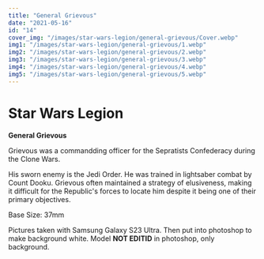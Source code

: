 ```yaml
---
title: "General Grievous"
date: "2021-05-16"
id: "14"
cover_img: "/images/star-wars-legion/general-grievous/Cover.webp"
img1: "/images/star-wars-legion/general-grievous/1.webp"
img2: "/images/star-wars-legion/general-grievous/2.webp"
img3: "/images/star-wars-legion/general-grievous/3.webp"
img4: "/images/star-wars-legion/general-grievous/4.webp"
img5: "/images/star-wars-legion/general-grievous/5.webp"
---
```


# Star Wars Legion

**General Grievous**

Grievous was a commandding officer for the Sepratists Confederacy during the Clone Wars.

His sworn enemy is the Jedi Order. He was trained in lightsaber combat by Count Dooku. Grievous often maintained a strategy of elusiveness, making it difficult for the Republic's forces to locate him despite it being one of their primary objectives.

Base Size: 37mm

Pictures taken with Samsung Galaxy S23 Ultra. Then put into photoshop to make background white. Model **NOT EDITID** in photoshop, only background.